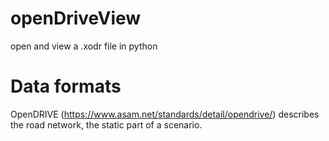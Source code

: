 # openDriveView
open and view a .xodr file in python

# Data formats
OpenDRIVE (https://www.asam.net/standards/detail/opendrive/) describes the road network, the static part of a scenario.
